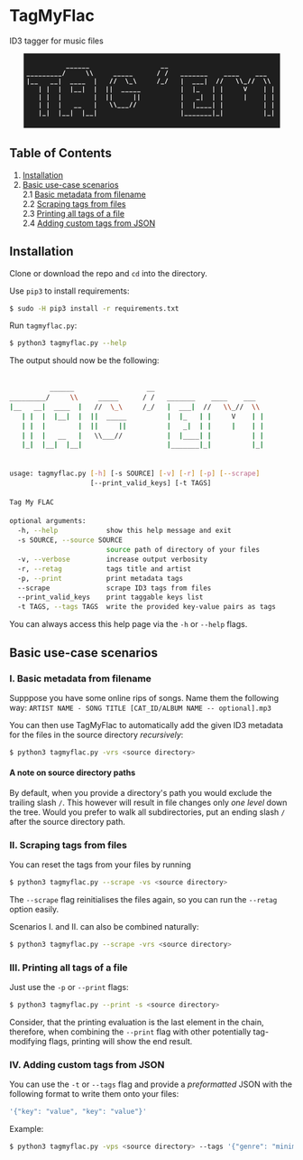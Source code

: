 # TagMyFlac
ID3 tagger for music files

<div style="text-align:center"><img src="logo.png" /></div>

## Table of Contents

1. [Installation](https://github.com/koeves/TagMyFlac#installation)
2. [Basic use-case scenarios](https://github.com/koeves/TagMyFlac#basic-use-case-scenarios)  
  2.1 [Basic metadata from filename](https://github.com/koeves/TagMyFlac#i-basic-metadata-from-filename)  
  2.2 [Scraping tags from files](https://github.com/koeves/TagMyFlac#ii-scraping-tags-from-files)  
  2.3 [Printing all tags of a file](https://github.com/koeves/TagMyFlac#iii-printing-all-tags-of-a-file)  
  2.4 [Adding custom tags from JSON](https://github.com/koeves/TagMyFlac#iv-adding-custom-tags-from-json)  

## Installation

Clone or download the repo and `cd` into the directory.

Use `pip3` to install requirements:

```bash
$ sudo -H pip3 install -r requirements.txt
```

Run `tagmyflac.py`:

```bash
$ python3 tagmyflac.py --help
```

The output should now be the following:

```bash

          ______                  __   
_________/     \\     _____      / /   _______    ____    ___
|__   __|  ____  |   //  \_\     /_/   |  ___|  //   \\_//  \\
   | |  |  |__|  |  ||  _____          |  |_   | |     V    | |
   | |  |        |  ||     ||          |   _|  | |     |    | |
   | |  |   __   |   \\___//           |  |____| |          | |
   |_|  |__|  |__|                     |_______|_|          |_|


usage: tagmyflac.py [-h] [-s SOURCE] [-v] [-r] [-p] [--scrape]
                    [--print_valid_keys] [-t TAGS]

Tag My FLAC

optional arguments:
  -h, --help            show this help message and exit
  -s SOURCE, --source SOURCE
                        source path of directory of your files
  -v, --verbose         increase output verbosity
  -r, --retag           tags title and artist
  -p, --print           print metadata tags
  --scrape              scrape ID3 tags from files
  --print_valid_keys    print taggable keys list
  -t TAGS, --tags TAGS  write the provided key-value pairs as tags
```

You can always access this help page via the `-h` or `--help` flags.

## Basic use-case scenarios

### I. Basic metadata from filename
Supppose you have some online rips of songs.
Name them the following way: 
`ARTIST NAME - SONG TITLE [CAT_ID/ALBUM NAME -- optional].mp3`

You can then use TagMyFlac to automatically add the given ID3 metadata for the files in the source directory *recursively*:

```bash
$ python3 tagmyflac.py -vrs <source directory>
```
 
#### A note on source directory paths
By default, when you provide a directory's path you would exclude the trailing slash `/`. This however will result in file changes only *one level* down the tree. Would you prefer to walk all subdirectories, put an ending slash `/` after the source directory path.

### II. Scraping tags from files

You can reset the tags from your files by running

```bash
$ python3 tagmyflac.py --scrape -vs <source directory>
```

The `--scrape` flag reinitialises the files again, so you can run the `--retag` option easily.  
  
Scenarios I. and II. can also be combined naturally:
```bash
$ python3 tagmyflac.py --scrape -vrs <source directory>
```

### III. Printing all tags of a file

Just use the `-p` or `--print` flags:

```bash
$ python3 tagmyflac.py --print -s <source directory>
```

Consider, that the printing evaluation is the last element in the chain, therefore, when combining the `--print` flag with other potentially tag-modifying flags, printing will show the end result.

### IV. Adding custom tags from JSON

You can use the `-t` or `--tags` flag and provide a *preformatted* JSON with the following format to write them onto your files:
```javascript
'{"key": "value", "key": "value"}'
```

Example: 
```bash
$ python3 tagmyflac.py -vps <source directory> --tags '{"genre": "minimal"}'
```
